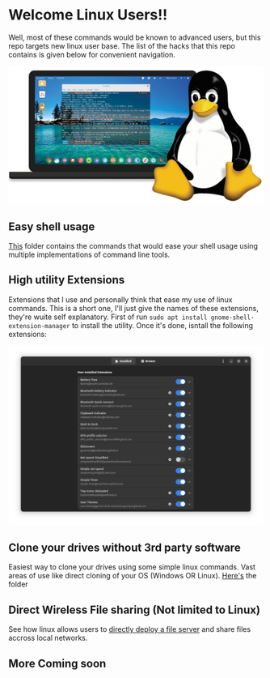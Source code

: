 # Welcome Linux Users!!
Well, most of these commands would be known to advanced users, but this repo targets new linux user base. The list of the hacks that this repo contains is given below for convenient navigation.

<p align="center">
  <img src="/assets/second.jpg" width="600"/>

</p>

## Easy shell usage
[This](/alias-shell-customization) folder contains the commands that would ease your shell usage using multiple implementations of command line tools.

## High utility Extensions
Extensions that I use and personally think that ease my use of linux commands.
This is a short one, I'll just give the names of these extensions, they're wuite self explanatory.
First of run `sudo apt install gnome-shell-extension-manager` to install the utility. Once it's done, isntall the following extensions:

<p align="center">
  <img src="/assets/extensions.png" width="900"/>

</p>


## Clone your drives without 3rd party software
Easiest way to clone your drives using some simple linux commands. Vast areas of use like direct cloning of your OS (Windows OR Linux). [Here's](/cloning-your-machine) the folder

## Direct Wireless File sharing (Not limited to Linux)
See how linux allows users to [directly deploy a file server](/direct/wireless-file-sharing) and share files accross local networks.

## More Coming soon
